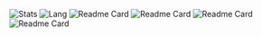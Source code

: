 ![Stats](https://github-readme-stats.vercel.app/api?username=harp077&show_icons=true&count_private=true&hide_title=false&theme=flag-india&include_all_commits=true&locale=en&hide=issues)
![Lang](https://github-readme-stats.vercel.app/api/top-langs/?username=harp077&langs_count=3&hide_title=true&card_width=222)
![Readme Card](https://github-readme-stats.vercel.app/api/pin/?username=harp077&repo=sjce&show_owner=true&theme=buefy)
![Readme Card](https://github-readme-stats.vercel.app/api/pin/?username=harp077&repo=sjmp3&show_owner=true&theme=buefy)
![Readme Card](https://github-readme-stats.vercel.app/api/pin/?username=harp077&repo=pj-net-tools&show_owner=true&theme=buefy)
![Readme Card](https://github-readme-stats.vercel.app/api/pin/?username=harp077&repo=pj-ftp-server&show_owner=true&theme=buefy)

<!--
**harp077/harp077** is a ✨ _special_ ✨ repository because its `README.md` (this file) appears on your GitHub profile.

Here are some ideas to get you started:

- 🔭 I’m currently working on ...
- 🌱 I’m currently learning ...
- 👯 I’m looking to collaborate on ...
- 🤔 I’m looking for help with ...
- 💬 Ask me about ...
- 📫 How to reach me: ...
- 😄 Pronouns: ...
- ⚡ Fun fact: ...
-->
